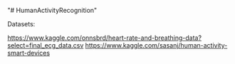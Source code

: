 "# HumanActivityRecognition" 

Datasets:

https://www.kaggle.com/onnsbrd/heart-rate-and-breathing-data?select=final_ecg_data.csv
https://www.kaggle.com/sasanj/human-activity-smart-devices
